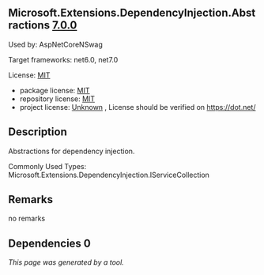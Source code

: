 Microsoft.Extensions.DependencyInjection.Abstractions [7.0.0](https://www.nuget.org/packages/Microsoft.Extensions.DependencyInjection.Abstractions/7.0.0)
--------------------

Used by: AspNetCoreNSwag

Target frameworks: net6.0, net7.0

License: [MIT](../../../../licenses/mit) 

- package license: [MIT](https://licenses.nuget.org/MIT) 
- repository license: [MIT](https://github.com/dotnet/runtime) 
- project license: [Unknown](https://dot.net/) , License should be verified on https://dot.net/

Description
-----------
Abstractions for dependency injection.

Commonly Used Types:
Microsoft.Extensions.DependencyInjection.IServiceCollection

Remarks
-----------
no remarks


Dependencies 0
-----------


*This page was generated by a tool.*